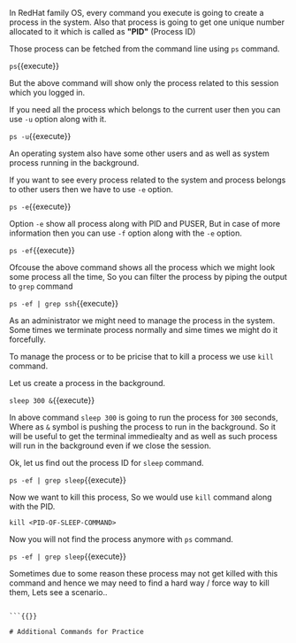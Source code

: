 

In RedHat family OS, every command you execute is going to create a process in the system. Also that process is going to get one unique number allocated to it which is called as **"PID"** (Process ID)

Those process can be fetched from the command line using `ps` command.

`ps`{{execute}}


But the above command will show only the process related to this session which you logged in. 

If you need all the process which belongs to the current user then you can use `-u` option along with it.

`ps -u`{{execute}}


An operating system also have some other users and as well as system process running in the background.

If you want to see every process related to the system and process belongs to other users then we have to use `-e` option.

`ps -e`{{execute}}


Option `-e` show all process along with PID and PUSER, But in case of more information then you can use `-f` option along with the `-e` option.

`ps -ef`{{execute}}


Ofcouse the above command shows all the process which we might look some process all the time, So you can filter the process by piping the output to `grep` command

`ps -ef | grep ssh`{{execute}}



As an administrator we might need to manage the process in the system. Some times we terminate process normally and sime times we might do it forcefully.

To manage the process or to be pricise that to kill a process we use `kill` command.

Let us create a process in the background.

`sleep 300 &`{{execute}} 

In above command `sleep 300` is going to run the process for `300` seconds, Where as `&` symbol is pushing the process to run in the background. So it will be useful to get the terminal immediealty and as well as such process will run in the background even if we close the session.

Ok, let us find out the process ID for `sleep` command.

`ps -ef | grep sleep`{{execute}}

Now we want to kill this process, So we would use `kill` command along with the PID.

`kill <PID-OF-SLEEP-COMMAND>`

Now you will not find the process anymore with `ps` command.

`ps -ef | grep sleep`{{execute}}


Sometimes due to some reason these process may not get killed with this command and hence we may need to find a hard way / force way to kill them, Lets see a scenario..

```

```{{}}

# Additional Commands for Practice
